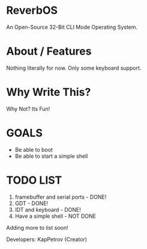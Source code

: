 # ReverbOS
An Open-Source 32-Bit CLI Mode Operating System.

# About / Features
Nothing literally for now. Only some keyboard support.

# Why Write This?
Why Not? Its Fun!

# GOALS
- Be able to boot
- Be able to start a simple shell

# TODO LIST
1. framebuffer and serial ports - DONE!
2. GDT - DONE!
3. IDT and keyboard - DONE!
4. Have a simple shell - NOT DONE

Adding more to list soon!

Developers:
KapPetrov (Creator)
